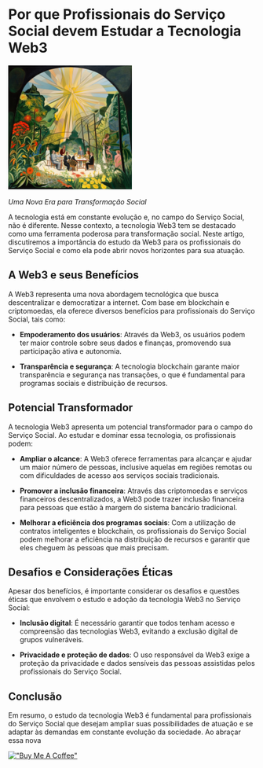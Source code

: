 # Por que Profissionais do Serviço Social devem Estudar a Tecnologia Web3

<img src="./imgs/17--[Artigo]--O_Significado_do_Numero_Zero_como_Representacao_de_Deus__Uma_Perspectiva_Baseada_na_Filosofia_Taoista.png" height="50%" width="50%" alt="Unform" />

*Uma Nova Era para Transformação Social*

A tecnologia está em constante evolução e, no campo do Serviço Social, não é diferente. Nesse contexto, a tecnologia Web3 tem se destacado como uma ferramenta poderosa para transformação social. Neste artigo, discutiremos a importância do estudo da Web3 para os profissionais do Serviço Social e como ela pode abrir novos horizontes para sua atuação.

## A Web3 e seus Benefícios

A Web3 representa uma nova abordagem tecnológica que busca descentralizar e democratizar a internet. Com base em blockchain e criptomoedas, ela oferece diversos benefícios para profissionais do Serviço Social, tais como:

- **Empoderamento dos usuários**: Através da Web3, os usuários podem ter maior controle sobre seus dados e finanças, promovendo sua participação ativa e autonomia.

- **Transparência e segurança**: A tecnologia blockchain garante maior transparência e segurança nas transações, o que é fundamental para programas sociais e distribuição de recursos.

## Potencial Transformador

A tecnologia Web3 apresenta um potencial transformador para o campo do Serviço Social. Ao estudar e dominar essa tecnologia, os profissionais podem:

- **Ampliar o alcance**: A Web3 oferece ferramentas para alcançar e ajudar um maior número de pessoas, inclusive aquelas em regiões remotas ou com dificuldades de acesso aos serviços sociais tradicionais.

- **Promover a inclusão financeira**: Através das criptomoedas e serviços financeiros descentralizados, a Web3 pode trazer inclusão financeira para pessoas que estão à margem do sistema bancário tradicional.

- **Melhorar a eficiência dos programas sociais**: Com a utilização de contratos inteligentes e blockchain, os profissionais do Serviço Social podem melhorar a eficiência na distribuição de recursos e garantir que eles cheguem às pessoas que mais precisam.

## Desafios e Considerações Éticas

Apesar dos benefícios, é importante considerar os desafios e questões éticas que envolvem o estudo e adoção da tecnologia Web3 no Serviço Social:

- **Inclusão digital**: É necessário garantir que todos tenham acesso e compreensão das tecnologias Web3, evitando a exclusão digital de grupos vulneráveis.

- **Privacidade e proteção de dados**: O uso responsável da Web3 exige a proteção da privacidade e dados sensíveis das pessoas assistidas pelos profissionais do Serviço Social.

## Conclusão

Em resumo, o estudo da tecnologia Web3 é fundamental para profissionais do Serviço Social que desejam ampliar suas possibilidades de atuação e se adaptar às demandas em constante evolução da sociedade. Ao abraçar essa nova

[!["Buy Me A Coffee"](https://user-images.githubusercontent.com/1376749/120938564-50c59780-c6e1-11eb-814f-22a0399623c5.png)](https://www.buymeacoffee.com/govinda777)